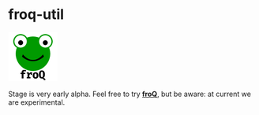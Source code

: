 # froq-util

<img src="froq.png" width="100" alt="froQ logo" />

Stage is very early alpha. Feel free to try **[froQ](https://github.com/DaAitch/froq)**, but be aware: at current we are experimental.